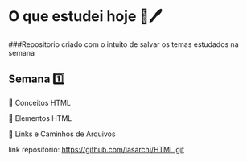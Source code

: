 # O que estudei hoje 📖🖊️

###Repositorio criado com o intuito de salvar os temas estudados na semana

## Semana 1️⃣ 
🔹 Conceitos HTML

🔹 Elementos HTML

🔹 Links e Caminhos de Arquivos

link repositorio: https://github.com/iasarchi/HTML.git
